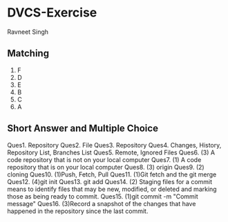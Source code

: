 # DVCS-Exercise

Ravneet Singh

Matching
----------

1.  F
2.  D
3.  E
4.  B
5.  C
6.  A


Short Answer and Multiple Choice
----------------------------------

Ques1.  Repository
Ques2.  File
Ques3.  Repository
Ques4.  Changes, History, Repository List, Branches List
Ques5.  Remote, Ignored Files
Ques6.  (3) A code repository that is not on your local computer
Ques7.  (1) A code repository that is on your local computer
Ques8.  (3) origin
Ques9.  (2) cloning
Ques10. (1)Push, Fetch, Pull
Ques11. (1)Git fetch and the git merge
Ques12. (4)git init
Ques13. git add
Ques14. (2) Staging files for a commit means to identify files that may be new, modified, or deleted and marking those as being ready to commit.
Ques15. (1)git commit -m "Commit message"
Ques16. (3)Record a snapshot of the changes that have happened in the repository since the last commit.
